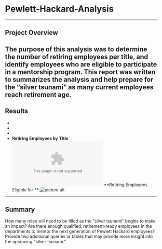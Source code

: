 # **Pewlett-Hackard-Analysis**
---
## Project Overview
The purpose of this analysis was to determine the number of retiring employees per title, and identify employees who are eligible to participate in a mentorship program. This report was written to summarizes the analysis and help prepare for the “silver tsunami” as many current employees reach retirement age.
---
## Results
-  
-
- 
-    
    **Retiring Employees by Title**
    ![picture alt](https://github.com/ChristinaGalley/Pewlett-Hackard-Analysis/blob/main/Data/retiring_titles.csv)
    **Retiring Employees Eligible for **
    ![picture alt]()
    
---
## Summary
How many roles will need to be filled as the "silver tsunami" begins to make an impact?
Are there enough qualified, retirement-ready employees in the departments to mentor the next generation of Pewlett Hackard employees?
Provide two additional queries or tables that may provide more insight into the upcoming "silver tsunami."
